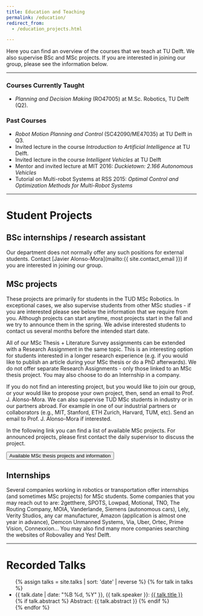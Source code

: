 ```yaml
---
title: Education and Teaching
permalink: /education/
redirect_from:
  - /education_projects.html

---
```


Here you can find an overview of the courses that we teach at TU Delft. We also supervise BSc and MSc projects. If you are interested in joining our group, please see the information below.

<hr>

### Courses Currently Taught
- *Planning and Decision Making* (RO47005) at M.Sc. Robotics, TU Delft (Q2).

### Past Courses
- *Robot Motion Planning and Control* (SC42090/ME47035) at TU Delft in Q3.
- Invited lecture in the course *Introduction to Artificial Intelligence* at TU Delft.
- Invited lecture in the course *Intelligent Vehicles* at TU Delft
- Mentor and invited lecture at MIT 2016: *Duckietown: 2.166 Autonomous Vehicles*
- Tutorial on Multi-robot Systems at RSS 2015: *Optimal Control and Optimization Methods for Multi-Robot Systems*

<hr>

# Student Projects

## BSc internships / research assistant

Our department does not normally offer any such positions for external students. Contact [Javier Alonso-Mora](mailto:{{ site.contact_email }}) if you are interested in joining our group.

## MSc projects

These projects are primarily for students in the TUD MSc Robotics. In exceptional cases, we also supervise students from other MSc studies - if you are interested please see below the information that we require from you. Although projects can start anytime, most projects start in the fall and we try to announce them in the spring. We advise interested students to contact us several months before the intended start date.

All of our MSc Thesis + Literature Survey assignments can be extended with a Research Assignment in the same topic. This is an interesting option for students interested in a longer research experience (e.g. if you would like to publish an article during your MSc thesis or do a PhD afterwards). We do not offer separate Research Assignments - only those linked to an MSc thesis project. You may also choose to do an Internship in a company.

If you do not find an interesting project, but you would like to join our group, or your would like to propose your own project, then, send an email to Prof. J. Alonso-Mora. We can also supervise TUD MSc students in industry or in our partners abroad. For example in one of our industrial partners or collaborators (e.g., MIT, Stanford, ETH Zurich, Harvard, TUM, etc). Send an email to Prof. J. Alonso-Mora if interested.

In the following link you can find a list of available MSc projects. For announced projects, please first contact the daily supervisor to discuss the project.
<!-- [Click here for Available MSc thesis projects and information]({{ '/student-projects' | relative_url }}) -->
<div class="d-grid gap-2 d-flex justify-content-md-center justify-content-center mb-3">
    <a href="{{ '/student-projects' | relative_url }}"><button type="button" class="btn btn-primary rounded-5  px-4 me-md-2">Available MSc thesis projects and information</button></a>
</div>

## Internships

Several companies working in robotics or transportation offer internships (and sometimes MSc projects) for MSc students. Some companies that you may reach out to are: 2getthere, SPOTS, Lowpad, Motional, TNO, The Routing Company, MOIA, Vanderlande, Siemens (autonomous cars), Lely, Verity Studios, any car manufacturer, Amazon (application is almost one year in advance), Demcon Unmanned Systems, Via, Uber, Ortec, Prime Vision, Connexxion... You may also find many more companies searching the websites of Robovalley and Yes! Delft.

<!-- ## Applications

We can occasionally accommodate (additional) highly motivated students in MSc projects or in ongoing projects before their graduation stage.

If you are interested in working on a project with us, please send us ca. 1 academic quarter before the intended starting date an e-mail including:
- a short CV
- BSc & MSc transcripts
- a short motivation letter
- any other information that might be relevant for the application

The motivation letter should state:
- what are you interested in? What would you like to achieve?
- the type of assignment you are interested in (more theoretical/more applied)
- whether you prefer a project at the TU or at a company
- the intended starting date
- your relevant experience (studies, technical projects, internships, hobbies, etc.)
- programming languages and related (C, C++, Python, ROS, etc.) -->

<hr>

# Recorded Talks

<div class="row">
    <div class="col">
        <ul class="timeline">
            {% assign talks = site.talks | sort: 'date' | reverse %}
            {% for talk in talks %}
            <li>
                <span class="fw-bold"> {{ talk.date | date: "%B %d, %Y" }}, {{ talk.speaker }}: <a href="{{ talk.recording }}"> {{ talk.title }}</a></span>
                <br>
                <!-- render abstract if we have it -->
                {% if talk.abstract %}
                <span class="fw-bold">Abstract:</span> {{ talk.abstract }}
                {% endif %}
            </li>
            {% endfor %}
        </ul>
    </div>
</div>
